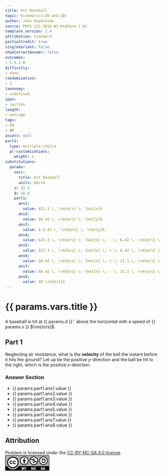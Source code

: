 ```yaml
---
title: Hit Baseball
topic: Kinematics(2D and 3D)
author: John Hopkinson
source: PHYS 112 2014 W1 Midterm 1 Q1
template_version: 1.4
attribution: standard
partialCredit: true
singleVariant: false
showCorrectAnswer: false
outcomes:
- 5.5.1.0
difficulty:
- easy
randomization:
- 2
taxonomy:
- undefined
span:
- section
length:
- average
tags:
- EW
- NR
assets: null
part1:
  type: multiple-choice
  pl-customizations:
    weight: 1
substitutions:
  params:
    vars:
      title: Hit Baseball
      units: $m/s$
    v: 22.2
    d: 16.8
    part1:
      ans1:
        value: $21.3 \, \rm{m/s} \; \hat{x}$
      ans2:
        value: $6.42 \, \rm{m/s} \; \hat{y}$
      ans3:
        value: $-6.42 \, \rm{m/s} \; \hat{y}$
      ans4:
        value: $21.3 \, \rm{m/s} \; \hat{x} \; - \; 6.42 \, \rm{m/s} \; \hat{y}$
      ans5:
        value: $21.3 \, \rm{m/s} \; \hat{x} \; + \; 6.42 \, \rm{m/s} \; \hat{y}$
      ans6:
        value: $6.42 \, \rm{m/s} \; \hat{x} \; + \; 21.3 \, \rm{m/s} \; \hat{y}$
      ans7:
        value: $6.42 \, \rm{m/s} \; \hat{x} \; - \; 21.3 \, \rm{m/s} \; \hat{y}$
      ans8:
        value: $0 \rm{m/s}$
---
```

# {{ params.vars.title }}
A baseball is hit at {{ params.d }}$^\circ$ above the horizontal with a speed of {{ params.v }} $\rm{m/s}$.

## Part 1

Neglecting air resistance, what is the **velocity** of the ball the instant before it hits the ground? Let up be the positive $y$-direction and the ball be hit to the right, which is the positive $x$-direction.

### Answer Section

- {{ params.part1.ans1.value }}
- {{ params.part1.ans2.value }}
- {{ params.part1.ans3.value }}
- {{ params.part1.ans4.value }}
- {{ params.part1.ans5.value }}
- {{ params.part1.ans6.value }}
- {{ params.part1.ans7.value }}
- {{ params.part1.ans8.value }}

## Attribution

Problem is licensed under the [CC-BY-NC-SA 4.0 license](https://creativecommons.org/licenses/by-nc-sa/4.0/).<br> ![The Creative Commons 4.0 license requiring attribution-BY, non-commercial-NC, and share-alike-SA license.](https://raw.githubusercontent.com/firasm/bits/master/by-nc-sa.png)